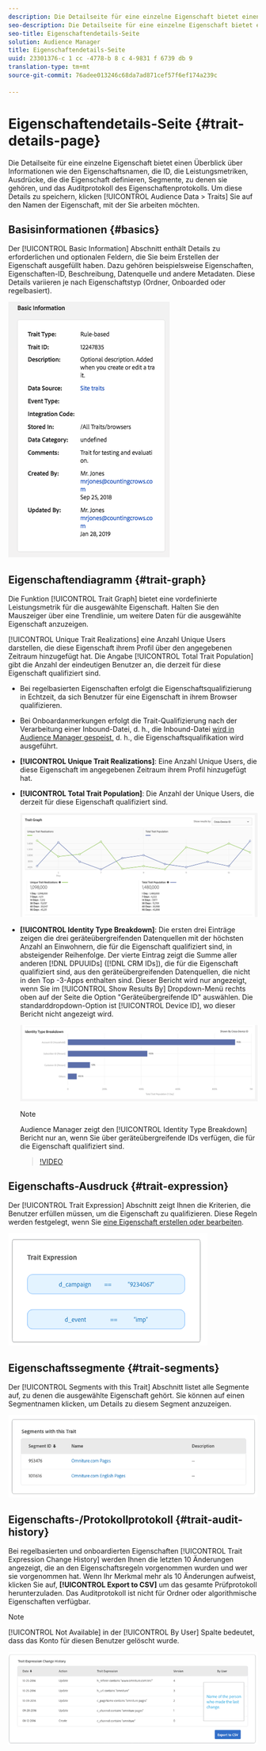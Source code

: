 ```yaml
---
description: Die Detailseite für eine einzelne Eigenschaft bietet einen Überblick über Informationen wie den Eigenschaftsnamen, die ID, die Leistungsmetriken, Ausdrücke, die die Eigenschaft definieren, Segmente, zu denen sie gehören, und das Auditprotokoll des Eigenschaftenprotokolls. Um diese Details zu speichern, gehen Sie zu Zielgruppendaten > Eigenschaften und klicken Sie auf den Namen der Eigenschaft, mit der Sie arbeiten möchten.
seo-description: Die Detailseite für eine einzelne Eigenschaft bietet einen Überblick über Informationen wie den Eigenschaftsnamen, die ID, die Leistungsmetriken, Ausdrücke, die die Eigenschaft definieren, Segmente, zu denen sie gehören, und das Auditprotokoll des Eigenschaftenprotokolls. Um diese Details zu speichern, gehen Sie zu Zielgruppendaten > Eigenschaften und klicken Sie auf den Namen der Eigenschaft, mit der Sie arbeiten möchten.
seo-title: Eigenschaftendetails-Seite
solution: Audience Manager
title: Eigenschaftendetails-Seite
uuid: 23301376-c 1 cc -4778-b 8 c 4-9831 f 6739 db 9
translation-type: tm+mt
source-git-commit: 76adee013246c68da7ad871cef57f6ef174a239c

---
```



# Eigenschaftendetails-Seite {#trait-details-page}

Die Detailseite für eine einzelne Eigenschaft bietet einen Überblick über Informationen wie den Eigenschaftsnamen, die ID, die Leistungsmetriken, Ausdrücke, die die Eigenschaft definieren, Segmente, zu denen sie gehören, und das Auditprotokoll des Eigenschaftenprotokolls. Um diese Details zu speichern, klicken [!UICONTROL Audience Data > Traits] Sie auf den Namen der Eigenschaft, mit der Sie arbeiten möchten.

## Basisinformationen {#basics}

Der [!UICONTROL Basic Information] Abschnitt enthält Details zu erforderlichen und optionalen Feldern, die Sie beim Erstellen der Eigenschaft ausgefüllt haben. Dazu gehören beispielsweise Eigenschaften, Eigenschaften-ID, Beschreibung, Datenquelle und andere Metadaten. Diese Details variieren je nach Eigenschaftstyp (Ordner, Onboarded oder regelbasiert).

![](assets/basicInfo.png)

## Eigenschaftendiagramm {#trait-graph}

Die Funktion [!UICONTROL Trait Graph] bietet eine vordefinierte Leistungsmetrik für die ausgewählte Eigenschaft. Halten Sie den Mauszeiger über eine Trendlinie, um weitere Daten für die ausgewählte Eigenschaft anzuzeigen.

[!UICONTROL Unique Trait Realizations] eine Anzahl Unique Users darstellen, die diese Eigenschaft ihrem Profil über den angegebenen Zeitraum hinzugefügt hat. Die Angabe [!UICONTROL Total Trait Population] gibt die Anzahl der eindeutigen Benutzer an, die derzeit für diese Eigenschaft qualifiziert sind.

* Bei regelbasierten Eigenschaften erfolgt die Eigenschaftsqualifizierung in Echtzeit, da sich Benutzer für eine Eigenschaft in ihrem Browser qualifizieren.
* Bei Onboardanmerkungen erfolgt die Trait-Qualifizierung nach der Verarbeitung einer Inbound-Datei, d. h., die Inbound-Datei [wird in Audience Manager gespeist,](../../faq/faq-inbound-data-ingestion.md) d. h., die Eigenschaftsqualifikation wird ausgeführt.
* **[!UICONTROL Unique Trait Realizations]**: Eine Anzahl Unique Users, die diese Eigenschaft im angegebenen Zeitraum ihrem Profil hinzugefügt hat.
* **[!UICONTROL Total Trait Population]**: Die Anzahl der Unique Users, die derzeit für diese Eigenschaft qualifiziert sind.

   ![trait-graph](assets/trait-summary.png)

* **[!UICONTROL Identity Type Breakdown]**: Die ersten drei Einträge zeigen die drei geräteübergreifenden Datenquellen mit der höchsten Anzahl an Einwohnern, die für die Eigenschaft qualifiziert sind, in absteigender Reihenfolge. Der vierte Eintrag zeigt die Summe aller anderen [!DNL DPUUIDs] ([!DNL CRM IDs]), die für die Eigenschaft qualifiziert sind, aus den geräteübergreifenden Datenquellen, die nicht in den Top -3-Apps enthalten sind. Dieser Bericht wird nur angezeigt, wenn Sie im [!UICONTROL Show Results By] Dropdown-Menü rechts oben auf der Seite die Option "Geräteübergreifende ID" auswählen. Die standarddropdown-Option ist [!UICONTROL Device ID], wo dieser Bericht nicht angezeigt wird.

   ![trait-graph](assets/trait-identity.png)
   > [!NOTE]
   > Audience Manager zeigt den [!UICONTROL Identity Type Breakdown] Bericht nur an, wenn Sie über geräteübergreifende IDs verfügen, die für die Eigenschaft qualifiziert sind.

   >[!VIDEO](https://video.tv.adobe.com/v/27977/?captions=ger)

## Eigenschafts-Ausdruck {#trait-expression}

Der [!UICONTROL Trait Expression] Abschnitt zeigt Ihnen die Kriterien, die Benutzer erfüllen müssen, um die Eigenschaft zu qualifizieren. Diese Regeln werden festgelegt, wenn Sie [eine Eigenschaft erstellen oder bearbeiten](../../features/traits/about-trait-builder.md).

![](assets/traitExpression.png)

## Eigenschaftssegmente {#trait-segments}

Der [!UICONTROL Segments with this Trait] Abschnitt listet alle Segmente auf, zu denen die ausgewählte Eigenschaft gehört. Sie können auf einen Segmentnamen klicken, um Details zu diesem Segment anzuzeigen.

![](assets/traitSegments.png)

## Eigenschafts-/Protokollprotokoll {#trait-audit-history}

Bei regelbasierten und onboardierten Eigenschaften [!UICONTROL Trait Expression Change History] werden Ihnen die letzten 10 Änderungen angezeigt, die an den Eigenschaftsregeln vorgenommen wurden und wer sie vorgenommen hat. Wenn Ihr Merkmal mehr als 10 Änderungen aufweist, klicken Sie auf, **[!UICONTROL Export to CSV]** um das gesamte Prüfprotokoll herunterzuladen. Das Auditprotokoll ist nicht für Ordner oder algorithmische Eigenschaften verfügbar.

>[!NOTE]
>
>[!UICONTROL Not Available] in der [!UICONTROL By User] Spalte bedeutet, dass das Konto für diesen Benutzer gelöscht wurde.

![](assets/traitHistory.png)